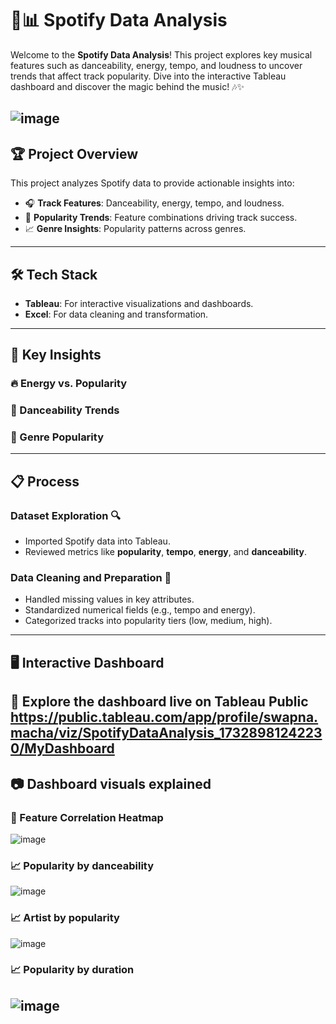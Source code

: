 # 🎵📊 Spotify Data Analysis
Welcome to the **Spotify Data Analysis**! This project explores key musical features such as danceability, energy, tempo, and loudness to uncover trends that affect track popularity. Dive into the interactive Tableau dashboard and discover the magic behind the music! 🎶✨

![image](https://github.com/user-attachments/assets/e7b78be9-1e5a-4787-b31b-71e16ed6e1f8)
---
## 🏆 **Project Overview**
This project analyzes Spotify data to provide actionable insights into:
- 🎧 **Track Features**: Danceability, energy, tempo, and loudness.
- 🌟 **Popularity Trends**: Feature combinations driving track success.
- 📈 **Genre Insights**: Popularity patterns across genres.
---
## 🛠️ **Tech Stack**
- **Tableau**: For interactive visualizations and dashboards.
- **Excel**: For data cleaning and transformation.  
---
## 🚀 **Key Insights**
### 🔥 Energy vs. Popularity
### 💃 Danceability Trends
### 🎸 Genre Popularity
---
## 📋 **Process**
### Dataset Exploration 🔍
- Imported Spotify data into Tableau.
- Reviewed metrics like **popularity**, **tempo**, **energy**, and **danceability**.  

### Data Cleaning and Preparation 🧹
- Handled missing values in key attributes.
- Standardized numerical fields (e.g., tempo and energy).
- Categorized tracks into popularity tiers (low, medium, high).  
---
## 🖥️ **Interactive Dashboard**
🎯 Explore the dashboard live on Tableau Public https://public.tableau.com/app/profile/swapna.macha/viz/SpotifyDataAnalysis_17328981242230/MyDashboard
---
## 📷 **Dashboard visuals explained**
### 🔧 Feature Correlation Heatmap
![image](https://github.com/user-attachments/assets/4e4be951-75f0-472f-b0fc-1cd095e11fce)
### 📈 Popularity by danceability
![image](https://github.com/user-attachments/assets/cb0b4d87-4096-41e2-b4f9-d3d9e086976e)
### 📈 Artist by popularity
![image](https://github.com/user-attachments/assets/fba14e2a-79fe-49dc-a814-1e90143398fc)
### 📈 Popularity by duration
![image](https://github.com/user-attachments/assets/7b705fb5-14ef-44ea-9f39-8700288fe9a9)
---
